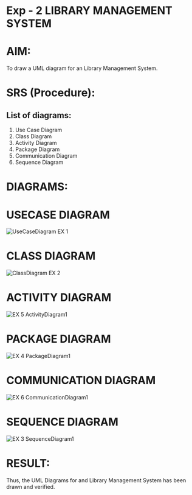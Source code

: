 # Exp - 2 LIBRARY MANAGEMENT SYSTEM

# AIM:
To draw a UML diagram for an Library Management System.

# SRS (Procedure):

## List of diagrams:

1. Use Case Diagram
2. Class Diagram
3. Activity Diagram
4. Package Diagram
5. Communication Diagram
6. Sequence Diagram

# DIAGRAMS:
# USECASE DIAGRAM
![UseCaseDiagram EX 1](https://github.com/user-attachments/assets/b11f52ce-0d53-4559-b618-264628338408)
# CLASS DIAGRAM
![ClassDiagram EX 2](https://github.com/user-attachments/assets/14012115-1cc9-427c-bc64-f21a13208963)
# ACTIVITY DIAGRAM
![EX 5 ActivityDiagram1](https://github.com/user-attachments/assets/fc37e7fc-5f31-4de9-ba60-a5aa11e7739c)
# PACKAGE DIAGRAM
![EX 4 PackageDiagram1](https://github.com/user-attachments/assets/ef69fd5f-e3a6-4a49-afc4-ce3440ecbab0)
# COMMUNICATION DIAGRAM
![EX 6 CommunicationDiagram1](https://github.com/user-attachments/assets/55a3db66-4c99-4b8a-9e06-fdaad6336d19)
# SEQUENCE DIAGRAM
![EX 3 SequenceDiagram1](https://github.com/user-attachments/assets/65e3cb37-1c36-4e1a-95bc-a1e59b59cb07)

# RESULT:
Thus, the UML Diagrams for and Library Management System has been drawn and verified.
